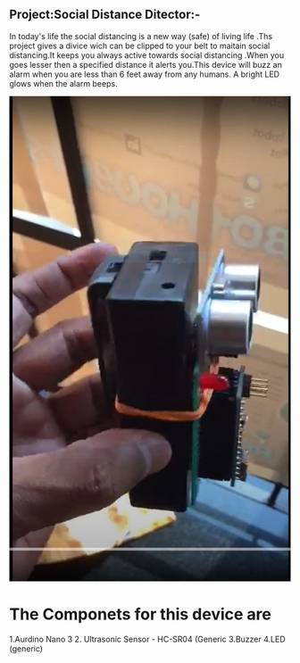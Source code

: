 ## Project:Social Distance Ditector:-


In today's life the social distancing is a new way (safe) of  living life .Ths project gives a divice wich can be clipped to your belt 
to maitain social distancing.It keeps you always active towards social distancing .When you goes lesser then a specified distance it 
alerts you.This device will buzz an alarm when you are less than 6 feet away from any humans. A bright LED glows when the alarm beeps.


![](https://github.com/Abhis-123/elecproject/blob/master/Capture.JPG)


 # The Componets for this device are 
 1.Aurdino Nano 3
 2.	Ultrasonic Sensor - HC-SR04 (Generic
 3.Buzzer
 4.LED (generic)
 
